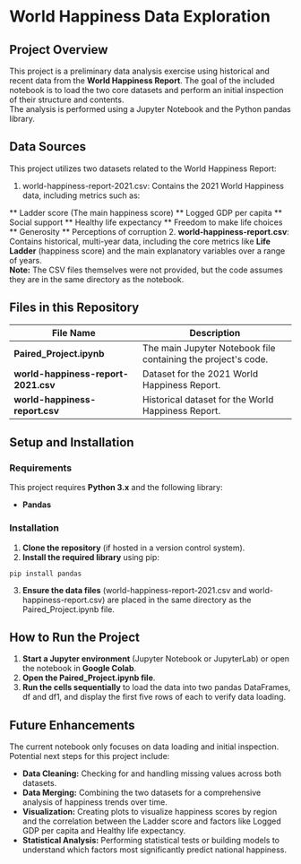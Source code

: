 # World Happiness Data Exploration
## Project Overview
This project is a preliminary data analysis exercise using historical and recent data from the **World Happiness Report**. The goal of the included notebook is to load the two core datasets and perform an initial inspection of their structure and contents.
<br />The analysis is performed using a Jupyter Notebook and the Python pandas library.

## Data Sources
This project utilizes two datasets related to the World Happiness Report:
1. world-happiness-report-2021.csv: Contains the 2021 World Happiness data, including metrics such as:

** Ladder score (The main happiness score)
** Logged GDP per capita
** Social support
** Healthy life expectancy
** Freedom to make life choices
** Generosity
** Perceptions of corruption
2. **world-happiness-report.csv**: Contains historical, multi-year data, including the core metrics like **Life Ladder** (happiness score) and the main explanatory variables over a range of years.
<br />**Note:** The CSV files themselves were not provided, but the code assumes they are in the same directory as the notebook.
## Files in this Repository
File Name |	Description
----|----
**Paired_Project.ipynb** | The main Jupyter Notebook file containing the project's code.
**world-happiness-report-2021.csv** |	Dataset for the 2021 World Happiness Report.
**world-happiness-report.csv** |	Historical dataset for the World Happiness Report.

## Setup and Installation
### Requirements
This project requires **Python 3.x** and the following library:
* **Pandas**

### Installation
1. **Clone the repository** (if hosted in a version control system).
2. **Install the required library** using pip:
```
pip install pandas
```
3. **Ensure the data files** (world-happiness-report-2021.csv and world-happiness-report.csv) are placed in the same directory as the Paired_Project.ipynb file.

## How to Run the Project
1. **Start a Jupyter environment** (Jupyter Notebook or JupyterLab) or open the notebook in **Google Colab**.
2. **Open the Paired_Project.ipynb file**.
3. **Run the cells sequentially** to load the data into two pandas DataFrames, df and df1, and display the first five rows of each to verify data loading.

## Future Enhancements
The current notebook only focuses on data loading and initial inspection. Potential next steps for this project include:
* **Data Cleaning:** Checking for and handling missing values across both datasets.
* **Data Merging:** Combining the two datasets for a comprehensive analysis of happiness trends over time.
* **Visualization:** Creating plots to visualize happiness scores by region and the correlation between the Ladder score and factors like Logged GDP per capita and Healthy life expectancy.
* **Statistical Analysis:** Performing statistical tests or building models to understand which factors most significantly predict national happiness.

